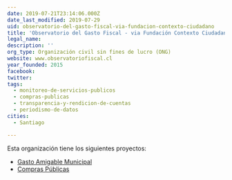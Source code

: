 ```yaml
---
date: 2019-07-21T23:14:06.000Z
date_last_modified: 2019-07-29
uid: observatorio-del-gasto-fiscal-via-fundacion-contexto-ciudadano
title: 'Observatorio del Gasto Fiscal - via Fundación Contexto Ciudadano'
legal_name: 
description: ''
org_type: Organización civil sin fines de lucro (ONG)
website: www.observatoriofiscal.cl
year_founded: 2015
facebook: 
twitter: 
tags:
  - monitoreo-de-servicios-publicos
  - compras-publicas
  - transparencia-y-rendicion-de-cuentas
  - periodismo-de-datos
cities: 
  - Santiago

---
```


Esta organización tiene los siguientes proyectos:

- [Gasto Amigable Municipal](/proyectos/gasto-amigable-municipal)
- [Compras Públicas](/proyectos/compras-publicas)
